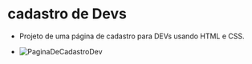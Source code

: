 # cadastro de Devs
- Projeto de uma página de cadastro para DEVs usando HTML e CSS.


- ![PaginaDeCadastroDev](https://user-images.githubusercontent.com/115657777/215805288-0e9f9918-4f7d-435a-bc66-ff2871d45a40.png)

